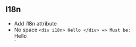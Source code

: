 ## I18n

- Add i18n attribute
- No space
`<div i18n> Hello </div>
=> Must be: `<div i18n>Hello</div>`


